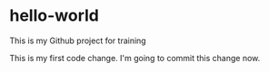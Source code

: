# hello-world
This is my Github project for training

This is my first code change. I'm going to commit this change now.
